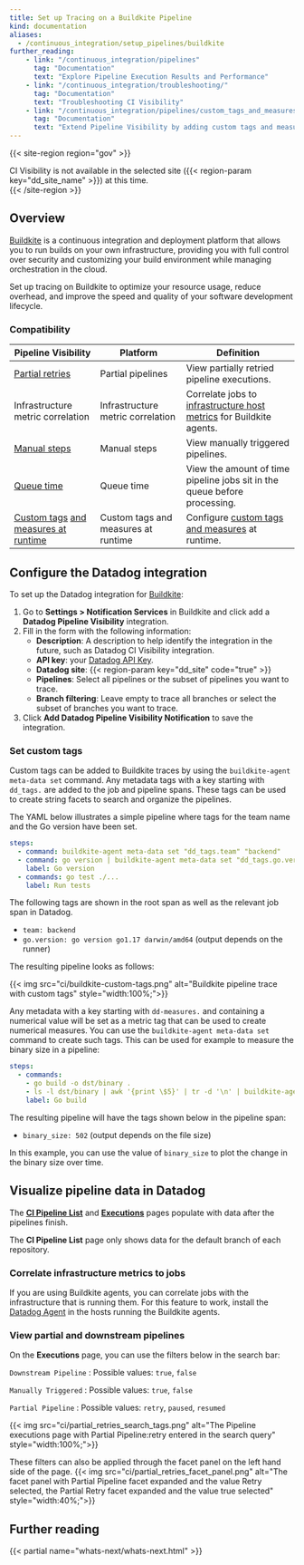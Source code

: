 ```yaml
---
title: Set up Tracing on a Buildkite Pipeline
kind: documentation
aliases:
  - /continuous_integration/setup_pipelines/buildkite
further_reading:
    - link: "/continuous_integration/pipelines"
      tag: "Documentation"
      text: "Explore Pipeline Execution Results and Performance"
    - link: "/continuous_integration/troubleshooting/"
      tag: "Documentation"
      text: "Troubleshooting CI Visibility"
    - link: "/continuous_integration/pipelines/custom_tags_and_measures/"
      tag: "Documentation"
      text: "Extend Pipeline Visibility by adding custom tags and measures"
---
```


{{< site-region region="gov" >}}
<div class="alert alert-warning">CI Visibility is not available in the selected site ({{< region-param key="dd_site_name" >}}) at this time.</div>
{{< /site-region >}}

## Overview

[Buildkite][1] is a continuous integration and deployment platform that allows you to run builds on your own infrastructure, providing you with full control over security and customizing your build environment while managing orchestration in the cloud.

Set up tracing on Buildkite to optimize your resource usage, reduce overhead, and improve the speed and quality of your software development lifecycle. 

### Compatibility

| Pipeline Visibility | Platform | Definition |
|---|---|---|
| [Partial retries][9] | Partial pipelines | View partially retried pipeline executions. |
| Infrastructure metric correlation | Infrastructure metric correlation | Correlate jobs to [infrastructure host metrics][6] for Buildkite agents. |
| [Manual steps][12] | Manual steps | View manually triggered pipelines. |
| [Queue time][13] | Queue time | View the amount of time pipeline jobs sit in the queue before processing. |
| [Custom tags][10] [and measures at runtime][11] | Custom tags and measures at runtime | Configure [custom tags and measures][6] at runtime. |

## Configure the Datadog integration

To set up the Datadog integration for [Buildkite][1]:

1. Go to **Settings > Notification Services** in Buildkite and click add a **Datadog Pipeline Visibility** integration.
2. Fill in the form with the following information:
   * **Description**: A description to help identify the integration in the future, such as Datadog CI Visibility integration.
   * **API key**: your [Datadog API Key][2].
   * **Datadog site**: {{< region-param key="dd_site" code="true" >}}
   * **Pipelines**: Select all pipelines or the subset of pipelines you want to trace.
   * **Branch filtering**: Leave empty to trace all branches or select the subset of branches you want to trace.
3. Click **Add Datadog Pipeline Visibility Notification** to save the integration.

### Set custom tags

Custom tags can be added to Buildkite traces by using the `buildkite-agent meta-data set` command.
Any metadata tags with a key starting with `dd_tags.` are added to the job and pipeline spans. These
tags can be used to create string facets to search and organize the pipelines.

The YAML below illustrates a simple pipeline where tags for the team name and the Go version have
been set.

```yaml
steps:
  - command: buildkite-agent meta-data set "dd_tags.team" "backend"
  - command: go version | buildkite-agent meta-data set "dd_tags.go.version"
    label: Go version
  - commands: go test ./...
    label: Run tests
```

The following tags are shown in the root span as well as the relevant job span in Datadog.

- `team: backend`
- `go.version: go version go1.17 darwin/amd64` (output depends on the runner)

The resulting pipeline looks as follows:

{{< img src="ci/buildkite-custom-tags.png" alt="Buildkite pipeline trace with custom tags" style="width:100%;">}}

Any metadata with a key starting with `dd-measures.` and containing a numerical value will be set as
a metric tag that can be used to create numerical measures. You can use the `buildkite-agent meta-data set`
command to create such tags. This can be used for example to measure the binary size in a pipeline:

```yaml
steps:
  - commands:
    - go build -o dst/binary .
    - ls -l dst/binary | awk '{print \$5}' | tr -d '\n' | buildkite-agent meta-data set "dd_measures.binary_size"
    label: Go build
```

The resulting pipeline will have the tags shown below in the pipeline span:

- `binary_size: 502` (output depends on the file size)

In this example, you can use the value of `binary_size` to plot the change in the binary size over time.

## Visualize pipeline data in Datadog

The [**CI Pipeline List**][3] and [**Executions**][4] pages populate with data after the pipelines finish.

The **CI Pipeline List** page only shows data for the default branch of each repository.

### Correlate infrastructure metrics to jobs

If you are using Buildkite agents, you can correlate jobs with the infrastructure that is running them.
For this feature to work, install the [Datadog Agent][7] in the hosts running the Buildkite agents.

### View partial and downstream pipelines

On the **Executions** page, you can use the filters below in the search bar:

`Downstream Pipeline`
: Possible values: `true`, `false`

`Manually Triggered`
: Possible values: `true`, `false`

`Partial Pipeline`
: Possible values: `retry`, `paused`, `resumed`

{{< img src="ci/partial_retries_search_tags.png" alt="The Pipeline executions page with Partial Pipeline:retry entered in the search query" style="width:100%;">}}

These filters can also be applied through the facet panel on the left hand side of the page.
{{< img src="ci/partial_retries_facet_panel.png" alt="The facet panel with Partial Pipeline facet expanded and the value Retry selected, the Partial Retry facet expanded and the value true selected" style="width:40%;">}}

## Further reading

{{< partial name="whats-next/whats-next.html" >}}

[1]: https://buildkite.com
[2]: https://app.datadoghq.com/organization-settings/api-keys
[3]: https://app.datadoghq.com/ci/pipelines
[4]: https://app.datadoghq.com/ci/pipeline-executions
[5]: /continuous_integration/pipelines/buildkite/#view-partial-and-downstream-pipelines
[6]: /continuous_integration/pipelines/custom_tags_and_measures/?tab=linux
[7]: /agent/
[8]: /continuous_integration/pipelines/buildkite/#correlate-infrastructure-metrics-to-jobs
[9]: /glossary/#partial-retry
[10]: /glossary/#custom-tag
[11]: /glossary/#custom-measure
[12]: /glossary/#manual-step
[13]: /glossary/#queue-time
